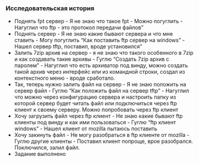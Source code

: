 ### Исследовательская история
- Поднять fpt сервер - Я не знаю что такое fpt - Можно погуглить - Нагуглил что ftp - это протокол передачи файлов”
- Поднять сервер - Я не знаю какие бывают сервера и что мне ставить - Могу погуглить “Как поставить ftp сервер на windows” - Нашел сервер tftp, поставил, вроде установился”
- Залить 7zip архив на сервер - я не знаю что такого особенного в 7zip и как создавать такие архивы - Гуглю “Создать 7zip архив с паролем” - Нагуглил что есть архиватор под винду, можно создать такой архив через интерфейс или из командной строки, создал из контекстного меню - вроде сработало. 
- Так, теперь нужно залить файл на сервер - Я не знаю положить на сервер файл - Гуглю “Как положить файл на сервер tftp” - Нагуглил что можно через конфигурацию сервера и настроить папку из которой сервер будет читать
файл или подключиться через ftp клиент к своему серверу. Можно попробовать через ftp клиент 
- Хочу загрузить файл через ftp клиент - Не знаю какие бывают ftp клиенты под винду и как ими пользоваться - Гуглю “ftp клиент windows” - Нашел клиент от mozilla пытаюсь поставить
- Хочу закинуть файл - Не могу разобраться в ftp клиенте от mozilla - Гуглю другие клиенты - Поставил клиент попроще, врое разобрался. Поключился, залил файл. 
- Задание выполнено
